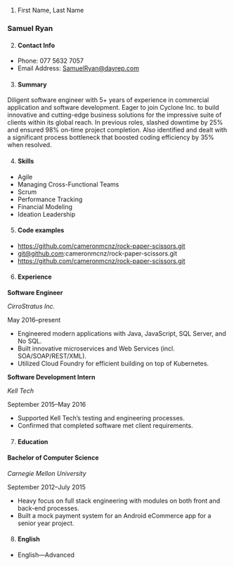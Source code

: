 1. First Name, Last Name 
### Samuel Ryan
2. #### Contact Info
* Phone: 077 5632 7057
* Email Address: SamuelRyan@dayrep.com
3. #### Summary 
Diligent software engineer with 5+ years of experience in commercial application and software development. Eager to join Cyclone Inc. to build innovative and cutting-edge business solutions for the impressive suite of clients within its global reach. In previous roles, slashed downtime by 25% and ensured 98% on-time project completion. Also identified and dealt with a significant process bottleneck that boosted coding efficiency by 35% when resolved.

4. #### Skills 
* Agile
* Managing Cross-Functional Teams
* Scrum
* Performance Tracking
* Financial Modeling
* Ideation Leadership
5. #### Code examples
* https://github.com/cameronmcnz/rock-paper-scissors.git
* git@github.com:cameronmcnz/rock-paper-scissors.git
* https://github.com/cameronmcnz/rock-paper-scissors.git
6. #### Experience
__Software Engineer__

_CirroStratus Inc._

May 2016–present

* Engineered modern applications with Java, JavaScript, SQL Server, and No SQL.
* Built innovative microservices and Web Services (incl. SOA/SOAP/REST/XML).
* Utilized Cloud Foundry for efficient building on top of Kubernetes.

__Software Development Intern__

_Kell Tech_

September 2015–May 2016

* Supported Kell Tech’s testing and engineering processes.
* Confirmed that completed software met client requirements.

7. #### Education 
#### Bachelor of Computer Science
_Carnegie Mellon University_

September 2012–July 2015
* Heavy focus on full stack engineering with modules on both front and back-end processes.
* Built a mock payment system for an Android eCommerce app for a senior year project.
8. #### English 
* English—Advanced